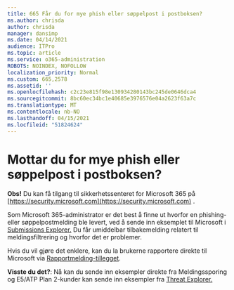 ```yaml
---
title: 665 Får du for mye phish eller søppelpost i postboksen?
ms.author: chrisda
author: chrisda
manager: dansimp
ms.date: 04/14/2021
audience: ITPro
ms.topic: article
ms.service: o365-administration
ROBOTS: NOINDEX, NOFOLLOW
localization_priority: Normal
ms.custom: 665,2578
ms.assetid: ''
ms.openlocfilehash: c2c23e815f98e130934280143bc245de0646dca4
ms.sourcegitcommit: 8bc60ec34bc1e40685e3976576e04a2623f63a7c
ms.translationtype: MT
ms.contentlocale: nb-NO
ms.lasthandoff: 04/15/2021
ms.locfileid: "51824624"
---
```

# <a name="are-you-receiving-too-much-phish-or-spam-in-your-mailbox"></a>Mottar du for mye phish eller søppelpost i postboksen?

**Obs!** Du kan få tilgang til sikkerhetssenteret for Microsoft 365 på [https://security.microsoft.com](https://security.microsoft.com) .

Som Microsoft 365-administrator er det best å finne ut hvorfor en phishing- eller søppelpostmelding ble levert, ved å sende inn eksemplet til Microsoft i [Submissions Explorer.](https://security.microsoft.com/reportsubmission) Du får umiddelbar tilbakemelding relatert til meldingsfiltrering og hvorfor det er problemer.

Hvis du vil gjøre det enklere, kan du la brukerne rapportere direkte til Microsoft via [Rapportmelding-tillegget](https://appsource.microsoft.com/product/office/WA104381180?src=office&tab=Overview).

**Visste du det?**: Nå kan [](https://security.microsoft.com/messagetrace) du sende inn eksempler direkte fra Meldingssporing og E5/ATP Plan 2-kunder kan sende inn eksempler fra [Threat Explorer.](https://docs.microsoft.com/microsoft-365/security/office-365-security/threat-explorer)
